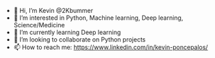 - 👋 Hi, I’m Kevin @2Kbummer
- 👀 I’m interested in Python, Machine learning, Deep learning, Science/Medicine
- 🌱 I’m currently learning Deep learning
- 💞️ I’m looking to collaborate on Python projects
- 📫 How to reach me: https://www.linkedin.com/in/kevin-poncepalos/

<!---
2Kbummer/2Kbummer is a ✨ special ✨ repository because its `README.md` (this file) appears on your GitHub profile.
You can click the Preview link to take a look at your changes.
--->
